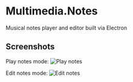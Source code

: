 # Multimedia.Notes

Musical notes player and editor built via Electron

## Screenshots

Play notes mode:
![Play notes](https://i.imgur.com/z43CxGz.png)

Edit notes mode:
![Edit notes](https://i.imgur.com/pVcfKfp.png)
